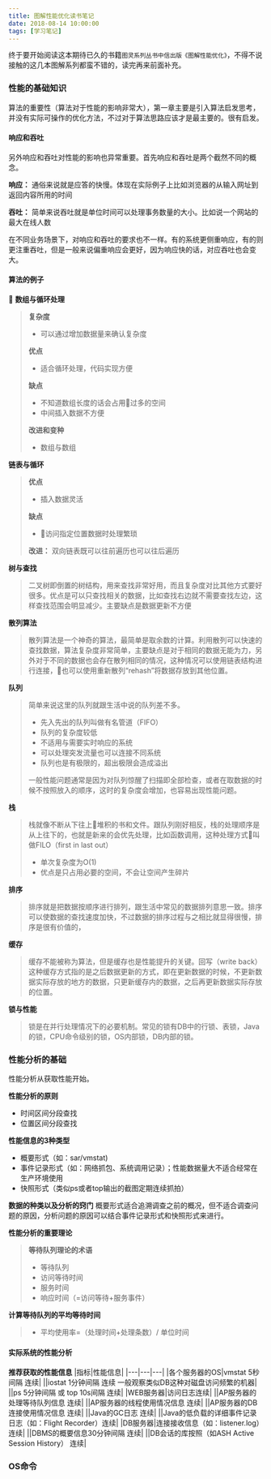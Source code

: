 ```yaml
---
title: 图解性能优化读书笔记
date: 2018-08-14 10:00:00
tags: [学习笔记]
---
```


终于要开始阅读这本期待已久的书籍`图灵系列丛书中信出版《图解性能优化》`，不得不说接触的这几本图解系列都蛮不错的，读完再来前面补充。

### 性能的基础知识

算法的重要性（算法对于性能的影响非常大），第一章主要是引入算法启发思考，并没有实际可操作的优化方法，不过对于算法思路应该才是最主要的。很有启发。

#### 响应和吞吐

另外响应和吞吐对性能的影响也异常重要。首先响应和吞吐是两个截然不同的概念。

**响应：** 通俗来说就是应答的快慢。体现在实际例子上比如浏览器的从输入网址到返回内容所用的时间

**吞吐：** 简单来说吞吐就是单位时间可以处理事务数量的大小。比如说一个网站的最大在线人数

在不同业务场景下，对响应和吞吐的要求也不一样。有的系统更侧重响应，有的则更注重吞吐，但是一般来说偏重响应会更好，因为响应快的话，对应吞吐也会变大。

#### 算法的例子

**数组与循环处理**
>**复杂度**
>- 可以通过增加数据量来确认复杂度
>
>**优点**
>- 适合循环处理，代码实现方便
>
>**缺点**
>- 不知道数组长度的话会占用过多的空间
>- 中间插入数据不方便
>
>**改进和变种**
>- 数组与数组


**链表与循环**
>**优点**
>- 插入数据灵活
>
>**缺点**
>- 访问指定位置数据时处理繁琐
>
>**改进：** 双向链表既可以往前遍历也可以往后遍历

**树与查找**
>二叉树即倒置的树结构，用来查找非常好用，而且复杂度对比其他方式要好很多。优点是可以只查找相关的数据，比如查找右边就不需要查找左边，这样查找范围会明显减少。主要缺点是数据更新不方便

**散列算法**
>散列算法是一个神奇的算法，最简单是取余数的计算。利用散列可以快速的查找数据，算法复杂度非常简单，主要缺点是对于相同的数据无能为力，另外对于不同的数据也会存在散列相同的情况，这种情况可以使用链表结构进行连接，也可以使用重新散列“rehash”将数据存放到其他位置。

**队列**
>简单来说这里的队列就跟生活中说的队列差不多。
>- 先入先出的队列叫做有名管道（FIFO）
>- 队列的复杂度较低
>- 不适用与需要实时响应的系统
>- 可以处理突发流量也可以连接不同系统
>- 队列也是有极限的，超出极限会造成溢出
>
>一般性能问题通常是因为对队列惊醒了扫描即全部检查，或者在取数据的时候不按照放入的顺序，这时的复杂度会增加，也容易出现性能问题。

**栈**
>栈就像不断从下往上堆积的书和文件。跟队列刚好相反，栈的处理顺序是从上往下的，也就是新来的会优先处理，比如函数调用，这种处理方式叫做FILO（first in last out）
>- 单次复杂度为O(1)
>- 优点是只占用必要的空间，不会让空间产生碎片

**排序**
>排序就是把数据按顺序进行排列，跟生活中常见的数据排列意思一致。排序可以使数据的查找速度加快，不过数据的排序过程与之相比就显得很慢，排序是很有价值的，

**缓存**
>缓存不能被称为算法，但是缓存也是性能提升的关键。回写（write back）这种缓存方式指的是之后数据更新的方式，即在更新数据的时候，不更新数据实际存放的地方的数据，只更新缓存内的数据，之后再更新数据实际存放的位置。

**锁与性能**
>锁是在并行处理情况下的必要机制。常见的锁有DB中的行锁、表锁，Java的锁，CPU命令级别的锁，OS内部锁，DB内部的锁。

### 性能分析的基础

性能分析从获取性能开始。

**性能分析的原则**
- 时间区间分段查找
- 位置区间分段查找

**性能信息的3种类型**
- 概要形式（如：sar/vmstat)
- 事件记录形式（如：网络抓包、系统调用记录）；性能数据量大不适合经常在生产环境使用
- 快照形式（类似ps或者top输出的截图定期连续抓拍）

**数据的种类以及分析的窍门**
概要形式适合追溯调查之前的概况，但不适合调查问题的原因，分析问题的原因可以结合事件记录形式和快照形式来进行。

**性能分析的重要理论**
>**等待队列理论的术语**
>- 等待队列
>- 访问等待时间
>- 服务时间
>- 响应时间（=访问等待+服务事件）

**计算等待队列的平均等待时间**
>- 平均使用率=（处理时间+处理条数）/ 单位时间

#### 实际系统的性能分析

**推荐获取的性能信息**
|指标|性能信息|
|---|---|---|
|各个服务器的OS|vmstat 5秒间隔 连续|
||iostat 1分钟间隔 连续 一般观察类似DB这种对磁盘访问频繁的机器|
||ps 5分钟间隔 或 top 10s间隔 连续|
|WEB服务器|访问日志连续|
||AP服务器的处理等待队列信息 连续|
||AP服务器的线程使用情况信息 连续|
||AP服务器的DB连接使用情况信息 连续|
||Java的GC日志 连续|
||Java的低负载的详细事件记录日志（如：Flight Recorder）连续|
|DB服务器|连接接收信息（如：listener.log） 连续|
||DBMS的概要信息30分钟间隔 连续|
||DB会话的库按照（如ASH Active Session History） 连续|


### OS命令